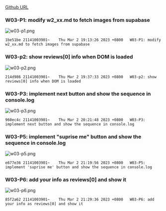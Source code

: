 [Github URL](https://github.com/211410039/1112-1N-js-demo-id/tree/main/demo/md/w02_39)

### W03-P1: modify w2_xx.md to fetch images from supabase

![w03-p1.png](https://qmfqlvkbasosvmqhicrw.supabase.co/storage/v1/object/public/demo-39/md_img/w03-p1.png?t=2023-03-02T11%3A11%3A32.970Z)

```
1be51be 21141003901~    Thu Mar 2 19:13:26 2023 +0800   W03-P1: modify w2_xx.md to fetch images from supabase
```

### W03-p2: show reviews[0] info when DOM is loaded

![w03-p2.png](https://qmfqlvkbasosvmqhicrw.supabase.co/storage/v1/object/public/demo-39/md_img/w03-p2.png?t=2023-03-02T11%3A36%3A49.462Z)

```
214d986 21141003901~    Thu Mar 2 19:37:33 2023 +0800   W03-p2: show reviews[0] info when DOM is loaded
```

### W03-P3: implement next button and show the sequence in console.log

![w03-p3.png](https://qmfqlvkbasosvmqhicrw.supabase.co/storage/v1/object/public/demo-39/md_img/w03-p3.png?t=2023-03-02T12%3A42%3A33.903Z)

```
960ec4c 21141003901~    Thu Mar 2 20:21:48 2023 +0800   W03-P3: implement next button and show the sequence in console.log
```

### W03-P5: implement "suprise me" button and show the sequence in console.log

![w03-p5.png](https://qmfqlvkbasosvmqhicrw.supabase.co/storage/v1/object/public/demo-39/md_img/w03-p5.png?t=2023-03-02T13%3A12%3A43.961Z)

```
e677e36 21141003901~    Thu Mar 2 21:19:56 2023 +0800   W03-P5: implement 'suprise me' button and show the sequence in console.log
```

### W03-P6: add your info as reviews[0] and show it

![w03-p6.png](https://qmfqlvkbasosvmqhicrw.supabase.co/storage/v1/object/public/demo-39/md_img/w03-p6.png?t=2023-03-02T13%3A29%3A11.687Z)

```
85f2a62 21141003901~    Thu Mar 2 21:29:36 2023 +0800   W03-P6: add your info as reviews[0] and show it
```
